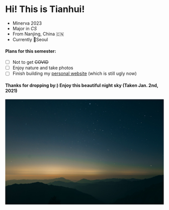 # Hi! This is Tianhui!

- Minerva 2023
- Major in _CS_
- From Nanjing, China :cn:
- Currently :round_pushpin:Seoul

#### Plans for this semester:
- [ ] Not to get ~~COVID~~
- [ ] Enjoy nature and take photos
- [ ] Finish building my [personal website](https://tianhuixu.github.io/) (which is still ugly now)

#### Thanks for dropping by:) Enjoy this beautiful night sky (Taken Jan. 2nd, 2021)
![night sky](https://github.com/TianhuiXu/TianhuiXu.github.io/blob/master/images/49B22280-4D0F-42C3-B378-6860074A4A78_1_105_c.jpeg)
